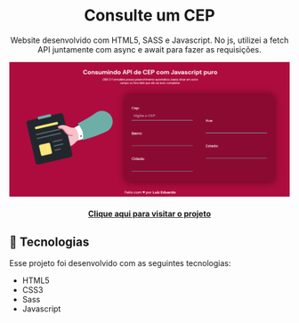 <h1 align=center>Consulte um CEP</h1>

<p align=center>Website desenvolvido com HTML5, SASS e Javascript. No js, utilizei a fetch API juntamente com async e await para fazer as requisições.</p>

<img src="https://github.com/luizeduardodev/api-cep-javascript-puro/blob/main/assets/img/imagem-resultado.png" min-width="1000px" max-width="1000px" width="1000px" alt="Imagem do projeto">

<h4 align=center>
  <a href="https://api-cep-javascript-puro.netlify.app/">Clique aqui para visitar o projeto</a>
</h4>

## 🚀 Tecnologias
Esse projeto foi desenvolvido com as seguintes tecnologias:

- HTML5
- CSS3
- Sass
- Javascript
